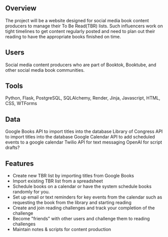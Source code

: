 ## Overview

The project will be a website designed for social media book content producers to manage their To Be Read(TBR) lists. Such influencers work on tight timelines to get content regularly posted and need to plan out their reading to have the appropriate books finished on time. 

## Users

Social media content producers who are part of Booktok, Booktube, and other social media book communities. 

## Tools

Python, Flask, PostgreSQL, SQLAlchemy, Render, Jinja, Javascript, HTML, CSS, WTForms

## Data
Google Books API to import titles into the database
Library of Congress API to import titles into the database
Google Calendar API to add scheduled events to a google calendar
Twilio API for text messaging
OpenAI for script drafts? 

## Features
- Create new TBR list by importing titles from Google Books
- Import existing TBR list from a spreadsheet
- Schedule books on a calendar or have the system schedule books randomly for you. 
- Set up email or text reminders for key events from the calendar such as requesting the book from the library and starting reading
- Create and join reading challenges and track your completion of the challenge
- Become "friends" with other users and challenge them to reading challenges
- Maintain notes & scripts for content production                 
